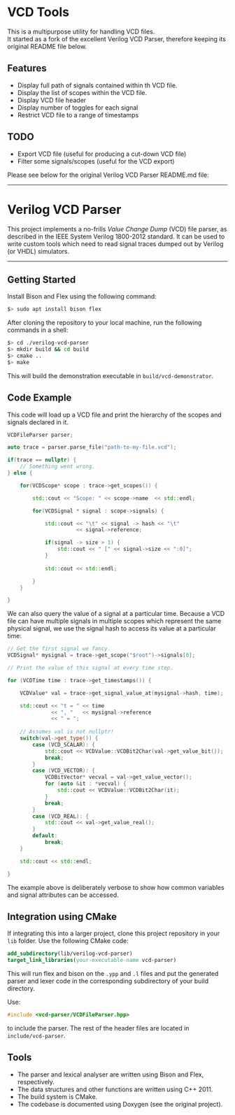 
# VCD Tools
This is a multipurpose utility for handling VCD files.  
It started as a fork of the excellent Verilog VCD Parser, therefore keeping its original README file below.  

## Features
* Display full path of signals contained within th VCD file.
* Display the list of scopes within the VCD file.
* Display VCD file header
* Display number of toggles for each signal
* Restrict VCD file to a range of timestamps

## TODO
* Export VCD file (useful for producing a cut-down VCD file)
* Filter some signals/scopes (useful for the VCD export)

Please see below for the original Verilog VCD Parser README.md file:

---
# Verilog VCD Parser

This project implements a no-frills *Value Change Dump* (VCD) file parser, as
described in the IEEE System Verilog 1800-2012 standard. It can be used to
write custom tools which need to read signal traces dumped out by Verilog (or
VHDL) simulators.

---

## Getting Started

Install Bison and Flex using the following command:

```sh
$> sudo apt install bison flex
```

After cloning the repository to your local machine, run the following commands in a
shell:

```sh
$> cd ./verilog-vcd-parser
$> mkdir build && cd build
$> cmake ..
$> make
```

This will build the demonstration executable in `build/vcd-demonstrator`.

## Code Example

This code will load up a VCD file and print the hierarchy of the scopes
and signals declared in it.

```cpp
VCDFileParser parser;

auto trace = parser.parse_file("path-to-my-file.vcd");

if(trace == nullptr) {
    // Something went wrong.
} else {

    for(VCDScope* scope : trace->get_scopes()) {

        std::cout << "Scope: " << scope->name  << std::endl;

        for(VCDSignal * signal : scope->signals) {

            std::cout << "\t" << signal -> hash << "\t" 
                      << signal->reference;

            if(signal -> size > 1) {
                std::cout << " [" << signal->size << ":0]";
            }
            
            std::cout << std::endl;

        }
    }

}
```

We can also query the value of a signal at a particular time. Because a VCD
file can have multiple signals in multiple scopes which represent the same
physical signal, we use the signal hash to access its value at a particular
time:

```cpp
// Get the first signal we fancy.
VCDSignal* mysignal = trace->get_scope("$root")->signals[0];

// Print the value of this signal at every time step.

for (VCDTime time : trace->get_timestamps()) {

    VCDValue* val = trace->get_signal_value_at(mysignal->hash, time);

    std::cout << "t = " << time
              << ", "   << mysignal->reference
              << " = ";
    
    // Assumes val is not nullptr!
    switch(val->get_type()) {
        case (VCD_SCALAR): {
            std::cout << VCDValue::VCDBit2Char(val->get_value_bit());
            break;
        }
        case (VCD_VECTOR): {
            VCDBitVector* vecval = val->get_value_vector();
            for (auto &it : *vecval) {
                std::cout << VCDValue::VCDBit2Char(it);
            }
            break;
        }
        case (VCD_REAL): {
            std::cout << val->get_value_real();
        }
        default:
            break;
    }

    std::cout << std::endl;

}

```

The example above is deliberately verbose to show how common variables and
signal attributes can be accessed.


## Integration using CMake

If integrating this into a larger project, clone this project repository in your `lib` folder.
Use the following CMake code:

```cmake
add_subdirectory(lib/verilog-vcd-parser)
target_link_libraries(your-executable-name vcd-parser)
```

This will run flex and bison on the `.ypp` and `.l` files and put
the generated parser and lexer code in the corresponding subdirectory of your build directory.

Use:

```c++
#include <vcd-parser/VCDFileParser.hpp>
```

to include the parser. The rest of the header files are located in `include/vcd-parser`.

## Tools

- The parser and lexical analyser are written using Bison and Flex,
  respectively.
- The data structures and other functions are written using C++ 2011.
- The build system is CMake.
- The codebase is documented using Doxygen (see the original project).
